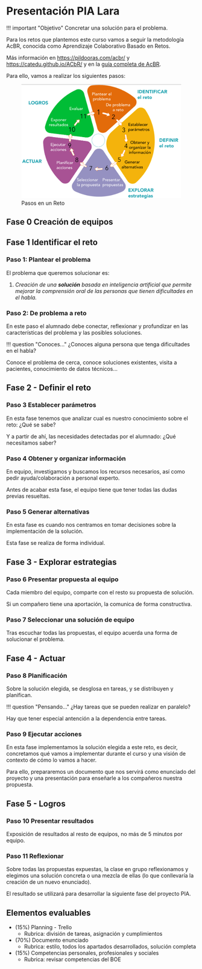 # Presentación PIA Lara

!!! important "Objetivo"
    Concretar una solución para el problema.

Para los retos que plantemos este curso vamos a seguir la metodología AcBR, conocida como Aprendizaje Colaborativo Basado en Retos.

Más información en <https://pildooras.com/acbr/> y <https://catedu.github.io/ACbR/> y en la [guía completa de AcBR](https://drive.google.com/drive/u/1/folders/1gxSyS-I2cnyHRCsOk9lwSGVpEpOtBZPJ).

Para ello, vamos a realizar los siguientes pasos:

<figure style="align: center;">
    <img src="images/rueda.png" width="600px">
    <figcaption>Pasos en un Reto</figcaption>
</figure>

## Fase 0 Creación de equipos

## Fase 1 Identificar el reto

### Paso 1: Plantear el problema

El problema que queremos solucionar es:

1. *Creación de una* ***solución*** *basada en inteligencia artificial que permite mejorar la comprensión oral de las personas que tienen dificultades en el habla.*

### Paso 2: De problema a reto

En este paso el alumnado debe conectar, reflexionar y profundizar en las características del problema y las posibles soluciones.

!!! question "Conoces..."
    ¿Conoces alguna persona que tenga dificultades en el habla?

Conoce el problema de cerca, conoce soluciones existentes, visita a pacientes, conocimiento de datos técnicos...

## Fase 2 - Definir el reto

### Paso 3 Establecer parámetros

En esta fase tenemos que analizar cual es nuestro conocimiento sobre el reto: ¿Qué se sabe?

Y a partir de ahí, las necesidades detectadas por el alumnado: ¿Qué necesitamos saber?

### Paso 4 Obtener y organizar información

En equipo, investigamos y buscamos los recursos necesarios, así como pedir ayuda/colaboración a personal experto.

Antes de acabar esta fase, el equipo tiene que tener todas las dudas previas resueltas.

### Paso 5 Generar alternativas

En esta fase es cuando nos centramos en tomar decisiones sobre la implementación de la solución.

Esta fase se realiza de forma individual.

## Fase 3 - Explorar estrategias

### Paso 6 Presentar propuesta al equipo

Cada miembro del equipo, comparte con el resto su propuesta de solución.

Si un compañero tiene una aportación, la comunica de forma constructiva.

### Paso 7 Seleccionar una solución de equipo

Tras escuchar todas las propuestas, el equipo acuerda una forma de solucionar el problema.

## Fase 4 - Actuar

### Paso 8 Planificación

Sobre la solución elegida, se desglosa en tareas, y se distribuyen y planifican.

!!! question "Pensando..."
    ¿Hay tareas que se pueden realizar en paralelo?

Hay que tener especial antención a la dependencia entre tareas.

### Paso 9 Ejecutar acciones

En esta fase implementamos la solución elegida a este reto, es decir, concretamos qué vamos a implementar durante el curso y una visión de contexto de cómo lo vamos a hacer.

Para ello, prepararemos un documento que nos servirá como enunciado del proyecto y una presentación para enseñarle a los compañeros nuestra propuesta.

## Fase 5 - Logros

### Paso 10 Presentar resultados

Exposición de resultados al resto de equipos, no más de 5 minutos por equipo.

### Paso 11 Reflexionar

Sobre todas las propuestas expuestas, la clase en grupo reflexionamos y elegimos una solución concreta o una mezcla de ellas (lo que conllevaría la creación de un nuevo enunciado).

El resultado se utilizará para desarrollar la siguiente fase del proyecto PIA.

## Elementos evaluables

* (15%) Planning - Trello
    * Rubrica: división de tareas, asignación y cumplimientos
* (70%) Documento enunciado
    * Rubrica: estilo, todos los apartados desarrollados, solución completa
* (15%) Competencias personales, profesionales y sociales
    * Rubrica: revisar competencias del BOE
